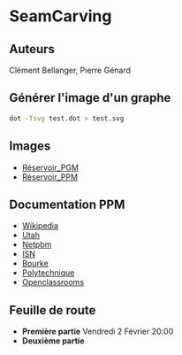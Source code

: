 # SeamCarving

## Auteurs
Clément Bellanger, Pierre Génard

## Générer l'image d'un graphe
```bash
dot -Tsvg test.dot > test.svg
```

## Images
- [Réservoir_PGM](http://people.sc.fsu.edu/~jburkardt/data/pgma/)
- [Réservoir_PPM](http://igm.univ-mlv.fr/~incerti/IMAGES/PPM.htm)

## Documentation PPM
- [Wikipedia](https://fr.wikipedia.org/wiki/Portable_pixmap)
- [Utah](http://www.eng.utah.edu/~cs5610/ppm.html)
- [Netpbm](http://netpbm.sourceforge.net/doc/ppm.html)
- [ISN](http://www.info-isn.fr/Mini%20projet%20image.pdf)
- [Bourke](http://paulbourke.net/dataformats/ppm/)
- [Polytechnique](https://www.enseignement.polytechnique.fr/informatique/profs/Philippe.Chassignet/PGM/index.html)
- [Openclassrooms](https://openclassrooms.com/forum/sujet/lecture-et-modification-d-une-image-ppm-73883)

## Feuille de route
- **Première partie** Vendredi 2 Février 20:00
- **Deuxième partie**
